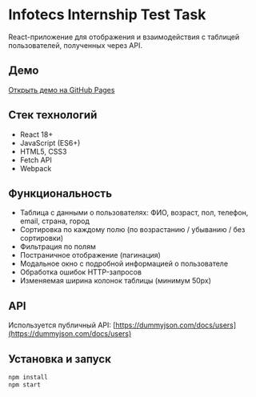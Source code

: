 # Infotecs Internship Test Task

React-приложение для отображения и взаимодействия с таблицей пользователей, полученных через API.

## Демо

[Открыть демо на GitHub Pages](https://kateminaa.github.io/infotecs_tz)

## Стек технологий

- React 18+
- JavaScript (ES6+)
- HTML5, CSS3
- Fetch API
- Webpack

## Функциональность

- Таблица с данными о пользователях: ФИО, возраст, пол, телефон, email, страна, город
- Сортировка по каждому полю (по возрастанию / убыванию / без сортировки)
- Фильтрация по полям
- Постраничное отображение (пагинация)
- Модальное окно с подробной информацией о пользователе
- Обработка ошибок HTTP-запросов
- Изменяемая ширина колонок таблицы (минимум 50px)

## API

Используется публичный API: [https://dummyjson.com/docs/users](https://dummyjson.com/docs/users)

## Установка и запуск

```bash
npm install
npm start
